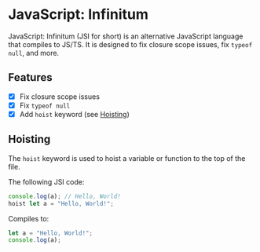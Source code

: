 # JavaScript: Infinitum
JavaScript: Infinitum (JSI for short) is an alternative JavaScript language that compiles to JS/TS. It is designed to fix closure scope issues, fix `typeof null`, and more.

## Features
- [x] Fix closure scope issues
- [x] Fix `typeof null`
- [x] Add `hoist` keyword (see [Hoisting](#hoisting))

## Hoisting
The `hoist` keyword is used to hoist a variable or function to the top of the file.

The following JSI code:
```js
console.log(a); // Hello, World!
hoist let a = "Hello, World!";
```

Compiles to:
```js
let a = "Hello, World!";
console.log(a);
```
